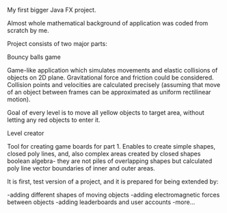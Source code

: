 My first bigger Java FX project. 

Almost whole mathematical background of application was coded from scratch by me.

Project consists of two major parts: 

Bouncy balls game

Game-like application which simulates movements and elastic collisions
of objects on 2D plane. Gravitational force and friction could be considered.
Collision points and velocities are calculated precisely (assuming that move of an object between frames
can be approximated as uniform rectilinear motion).

Goal of every level is to move all yellow objects to target area, without letting any 
red objects to enter it.

Level creator

Tool for creating game boards for part 1. Enables to create simple shapes, 
closed poly lines, and, also complex areas created by closed shapes boolean algebra-
they are not piles of overlapping shapes but calculated poly line vector boundaries of inner and outer areas.

It is first, test version of a project, and it is prepared for being extended by:

-adding different shapes of moving objects
-adding electromagnetic forces between objects
-adding leaderboards and user accounts
-more...
